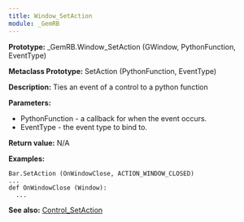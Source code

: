 ```yaml
---
title: Window_SetAction
module: _GemRB
---
```


**Prototype:** _GemRB.Window_SetAction (GWindow, PythonFunction, EventType)

**Metaclass Prototype:** SetAction (PythonFunction, EventType)

**Description:** Ties an event of a control to a python function

**Parameters:** 
  * PythonFunction - a callback for when the event occurs.
  * EventType - the event type to bind to.

**Return value:** N/A

**Examples:**

    Bar.SetAction (OnWindowClose, ACTION_WINDOW_CLOSED)
    ...
    def OnWindowClose (Window):
      ...

**See also:** [Control_SetAction](Control_SetAction.md)
